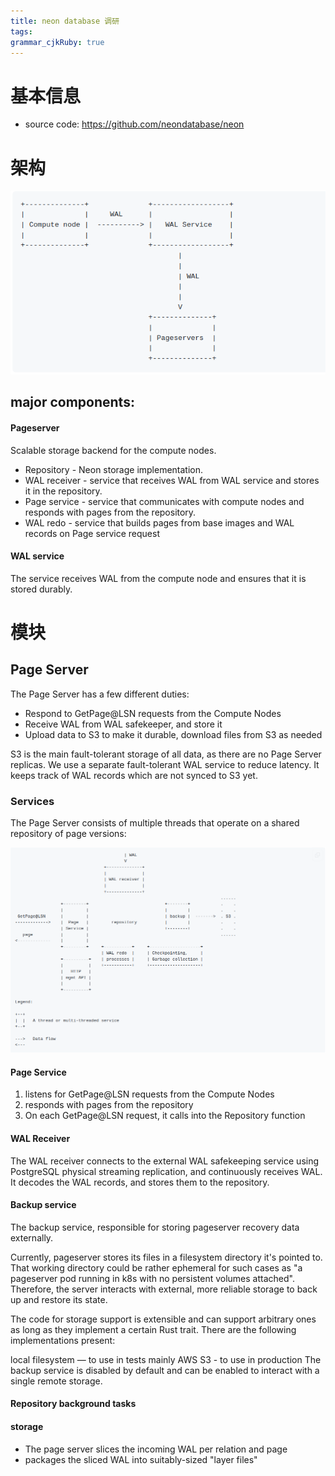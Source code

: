 ```yaml
---
title: neon database 调研
tags: 
grammar_cjkRuby: true
---
```

# 基本信息
- source code: https://github.com/neondatabase/neon

# 架构

![enter description here](./images/Screenshot_from_2022-11-04_13-09-03.png)


## major components:
#### Pageserver

Scalable storage backend for the compute nodes.

 - Repository - Neon storage implementation.
 - WAL receiver - service that receives WAL from WAL service and stores it in the repository.
 - Page service - service that communicates with compute nodes and responds with pages from the repository.
 - WAL redo - service that builds pages from base images and WAL records on Page service request

#### WAL service

The service receives WAL from the compute node and ensures that it is stored durably.


# 模块

## Page Server

The Page Server has a few different duties:

 - Respond to GetPage@LSN requests from the Compute Nodes
 - Receive WAL from WAL safekeeper, and store it
 - Upload data to S3 to make it durable, download files from S3 as needed

S3 is the main fault-tolerant storage of all data, as there are no Page Server replicas. We use a separate fault-tolerant WAL service to reduce latency. It keeps track of WAL records which are not synced to S3 yet.


### Services

The Page Server consists of multiple threads that operate on a shared repository of page versions:

![enter description here](./images/Screenshot_from_2022-11-04_13-12-27.png)
#### Page Service

 1. listens for GetPage@LSN requests from the Compute Nodes
 2. responds with pages from the repository
 3. On each GetPage@LSN request, it calls into the Repository function


#### WAL Receiver

The WAL receiver connects to the external WAL safekeeping service using PostgreSQL physical streaming replication, and continuously receives WAL. It decodes the WAL records, and stores them to the repository.

#### Backup service

The backup service, responsible for storing pageserver recovery data externally.

Currently, pageserver stores its files in a filesystem directory it's pointed to. That working directory could be rather ephemeral for such cases as "a pageserver pod running in k8s with no persistent volumes attached". Therefore, the server interacts with external, more reliable storage to back up and restore its state.

The code for storage support is extensible and can support arbitrary ones as long as they implement a certain Rust trait. There are the following implementations present:

local filesystem — to use in tests mainly
AWS S3 - to use in production
The backup service is disabled by default and can be enabled to interact with a single remote storage.

#### Repository background tasks

#### storage
- The page server slices the incoming WAL per relation and page
- packages the sliced WAL into suitably-sized "layer files"
 
